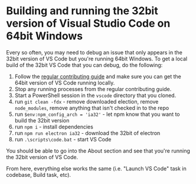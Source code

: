 # Building and running the 32bit version of Visual Studio Code on 64bit Windows

Every so often, you may need to debug an issue that only appears in the 32bit
version of VS Code but you're running 64bit Windows. To get a local build of the
32bit VS Code that you can debug, do the following:

1. Follow the
   [regular contributing guide](https://github.com/microsoft/vscode/wiki/How-to-Contribute)
   and make sure you can get the 64bit version of VS Code running locally.
1. Stop any running processes from the regular contributing guide.
1. Start a PowerShell session in the `vscode` directory that you cloned.
1. run `git clean -fdx` - remove downloaded election, remove `node_modules`,
   remove anything that isn't checked in to the repo
1. run `$env:npm_config_arch = 'ia32'` - let npm know that you want to build the
   32bit version
1. run `npm i` - install dependencies
1. run `npm run electron ia32` - download the 32bit of electron
1. run `.\scripts\code.bat` - start VS Code

You should be able to go into the About section and see that you're running the
32bit version of VS Code.

From here, everything else works the same (i.e. "Launch VS Code" task in
codebase, Build task, etc).
